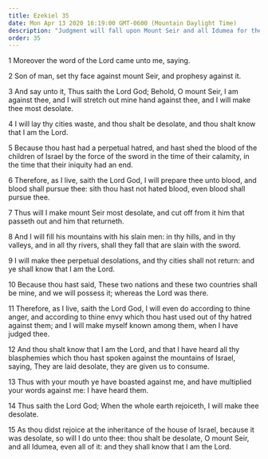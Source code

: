 ```yaml
---
title: Ezekiel 35
date: Mon Apr 13 2020 16:19:00 GMT-0600 (Mountain Daylight Time)
description: "Judgment will fall upon Mount Seir and all Idumea for their hatred of Israel."
order: 35
---
```


1 Moreover the word of the Lord came unto me, saying.

2 Son of man, set thy face against mount Seir, and prophesy against it.

3 And say unto it, Thus saith the Lord God; Behold, O mount Seir, I am against thee, and I will stretch out mine hand against thee, and I will make thee most desolate.

4 I will lay thy cities waste, and thou shalt be desolate, and thou shalt know that I am the Lord.

5 Because thou hast had a perpetual hatred, and hast shed the blood of the children of Israel by the force of the sword in the time of their calamity, in the time that their iniquity had an end.

6 Therefore, as I live, saith the Lord God, I will prepare thee unto blood, and blood shall pursue thee: sith thou hast not hated blood, even blood shall pursue thee.

7 Thus will I make mount Seir most desolate, and cut off from it him that passeth out and him that returneth.

8 And I will fill his mountains with his slain men: in thy hills, and in thy valleys, and in all thy rivers, shall they fall that are slain with the sword.

9 I will make thee perpetual desolations, and thy cities shall not return: and ye shall know that I am the Lord.

10 Because thou hast said, These two nations and these two countries shall be mine, and we will possess it; whereas the Lord was there.

11 Therefore, as I live, saith the Lord God, I will even do according to thine anger, and according to thine envy which thou hast used out of thy hatred against them; and I will make myself known among them, when I have judged thee.

12 And thou shalt know that I am the Lord, and that I have heard all thy blasphemies which thou hast spoken against the mountains of Israel, saying, They are laid desolate, they are given us to consume.

13 Thus with your mouth ye have boasted against me, and have multiplied your words against me: I have heard them.

14 Thus saith the Lord God; When the whole earth rejoiceth, I will make thee desolate.

15 As thou didst rejoice at the inheritance of the house of Israel, because it was desolate, so will I do unto thee: thou shalt be desolate, O mount Seir, and all Idumea, even all of it: and they shall know that I am the Lord.
